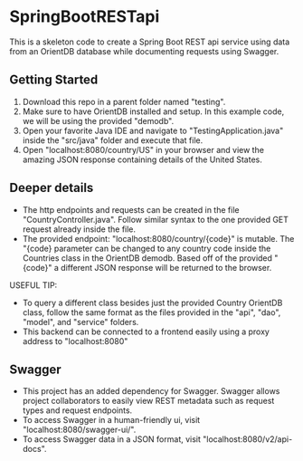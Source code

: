 # SpringBootRESTapi
This is a skeleton code to create a Spring Boot REST api service using data from an OrientDB database while documenting requests using Swagger. 

## Getting Started
1. Download this repo in a parent folder named "testing".
2. Make sure to have OrientDB installed and setup. In this example code, we will be using the provided "demodb".
3. Open your favorite Java IDE and navigate to "TestingApplication.java" inside the "src/java" folder and execute that file.
4. Open "localhost:8080/country/US" in your browser and view the amazing JSON response containing details of the United States.

## Deeper details
* The http endpoints and requests can be created in the file "CountryController.java". Follow similar syntax to the one provided GET request already inside the file.
* The provided endpoint: "localhost:8080/country/{code}" is mutable. The "{code} parameter can be changed to any country code inside the Countries class in the OrientDB demodb. Based off of the provided "{code}" a different JSON response will be returned to the browser. 

USEFUL TIP:
* To query a different class besides just the provided Country OrientDB class, follow the same format as the files provided in the "api", "dao", "model", and "service" folders. 
* This backend can be connected to a frontend easily using a proxy address to "localhost:8080" 

## Swagger
* This project has an added dependency for Swagger. Swagger allows project collaborators to easily view REST metadata such as request types and request endpoints. 
* To access Swagger in a human-friendly ui, visit "localhost:8080/swagger-ui/". 
* To access Swagger data in a JSON format, visit "localhost:8080/v2/api-docs".


